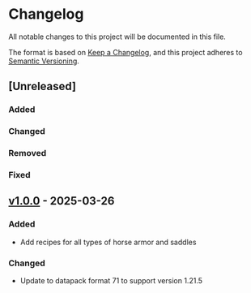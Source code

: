 # Changelog

All notable changes to this project will be documented in this file.

The format is based on [Keep a Changelog](https://keepachangelog.com/en/1.1.0/),
and this project adheres to [Semantic Versioning](https://semver.org/spec/v2.0.0.html).

## [Unreleased]

### Added

### Changed

### Removed

### Fixed

## [v1.0.0](https://github.com/Neluxx/craftable-horse-armor/releases/tag/v1.0.0) - 2025-03-26

### Added
- Add recipes for all types of horse armor and saddles

### Changed
- Update to datapack format 71 to support version 1.21.5

